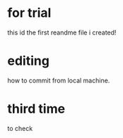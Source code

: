 # for trial 

this id the first reandme file i created!

# editing 

how to commit from local machine.

# third time

to check